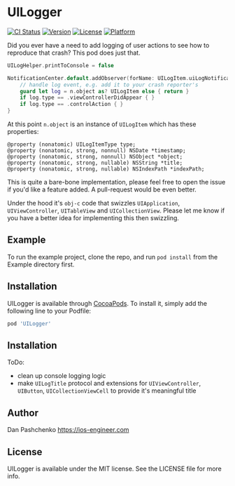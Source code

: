# UILogger

[![CI Status](http://img.shields.io/travis/truemetal/UILogger.svg?style=flat)](https://travis-ci.org/truemetal/Peanut)
[![Version](https://img.shields.io/cocoapods/v/UILogger.svg?style=flat)](http://cocoapods.org/pods/Peanut)
[![License](https://img.shields.io/cocoapods/l/UILogger.svg?style=flat)](http://cocoapods.org/pods/Peanut)
[![Platform](https://img.shields.io/cocoapods/p/UILogger.svg?style=flat)](http://cocoapods.org/pods/Peanut)

Did you ever have a need to add logging of user actions to see how to reproduce that crash? This pod does just that.

```swift
UILogHelper.printToConsole = false

NotificationCenter.default.addObserver(forName: UILogItem.uiLogNotification, object: nil, queue: nil) { n in
    // handle log event, e.g. add it to your crash reporter's
    guard let log = n.object as? UILogItem else { return }
    if log.type == .viewControllerDidAppear { }
    if log.type == .controlAction { }
}
```

At this point `n.object` is an instance of `UILogItem` which has these properties:
```obj-c
@property (nonatomic) UILogItemType type;
@property (nonatomic, strong, nonnull) NSDate *timestamp;
@property (nonatomic, strong, nonnull) NSObject *object;
@property (nonatomic, strong, nullable) NSString *title;
@property (nonatomic, strong, nullable) NSIndexPath *indexPath;
```

This is quite a bare-bone implementation, please feel free to open the issue if you'd like a feature added. A pull-request would be even better.

Under the hood it's `obj-c` code that swizzles `UIApplication`, `UIViewController`, `UITableView` and `UICollectionView`.
Please let me know if you have a better idea for implementing this then swizzling.

## Example

To run the example project, clone the repo, and run  `pod install`  from the Example directory first.

## Installation

UILogger is available through [CocoaPods](http://cocoapods.org). To install
it, simply add the following line to your Podfile:

```ruby
pod 'UILogger'
```

## Installation

ToDo:
- clean up console logging logic
- make `UILogTitle` protocol and extensions for `UIViewController`, `UIButton`, `UICollectionViewCell` to provide it's meaningful title

## Author

Dan Pashchenko https://ios-engineer.com

## License

UILogger is available under the MIT license. See the LICENSE file for more info.
